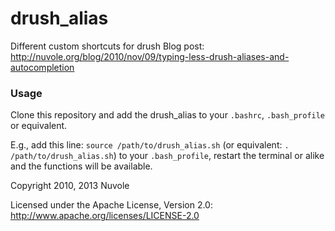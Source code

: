 drush_alias
===========

Different custom shortcuts for drush
Blog post: http://nuvole.org/blog/2010/nov/09/typing-less-drush-aliases-and-autocompletion

### Usage ###
Clone this repository and add the drush_alias to your ````.bashrc````,
````.bash_profile```` or equivalent.

E.g., add this line: ````source /path/to/drush_alias.sh```` (or
equivalent: ````. /path/to/drush_alias.sh````) to your
````.bash_profile````, restart the terminal or alike and the functions
will be available.

Copyright 2010, 2013 Nuvole

Licensed under the Apache License, Version 2.0:
http://www.apache.org/licenses/LICENSE-2.0
